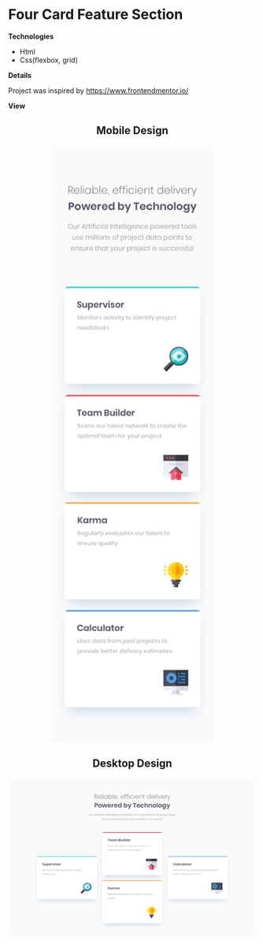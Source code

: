 # **Four Card Feature Section**

 **Technologies**
  * Html
  * Css(flexbox, grid)
  
  **Details**

 Project was inspired by https://www.frontendmentor.io/
 
 **View**

 <h2 align="center">Mobile Design</h2>
 <p align="center">
 <img  src="./Designs/mobile-design.jpg" width="333">
  </p>

 <h2 align="center">Desktop Design</h2>
 <p align="center">
  <img  src="./Designs/desktop-design.jpg" width="666">
  </p>
   

